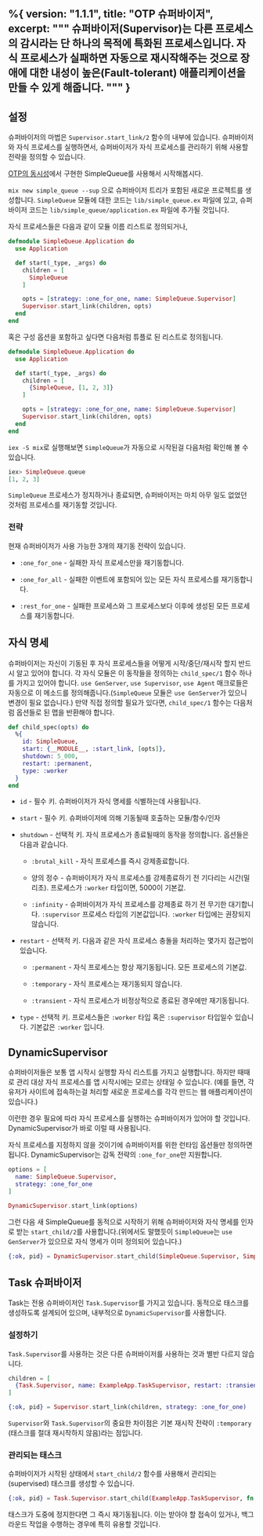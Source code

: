%{
  version: "1.1.1",
  title: "OTP 슈퍼바이저",
  excerpt: """
  슈퍼바이저(Supervisor)는 다른 프로세스의 감시라는 단 하나의 목적에 특화된 프로세스입니다. 자식 프로세스가 실패하면 자동으로 재시작해주는 것으로 장애에 대한 내성이 높은(Fault-tolerant) 애플리케이션을 만들 수 있게 해줍니다.
  """
}
---

## 설정

슈퍼바이저의 마법은 `Supervisor.start_link/2` 함수의 내부에 있습니다. 슈퍼바이저와 자식 프로세스를 실행하면서, 슈퍼바이저가 자식 프로세스를 관리하기 위해 사용할 전략을 정의할 수 있습니다.

[OTP의 동시성](/ko/lessons/advanced/otp_concurrency)에서 구현한 SimpleQueue를 사용해서 시작해봅시다.

`mix new simple_queue --sup` 으로 슈퍼바이저 트리가 포함된 새로운 프로젝트를 생성합니다.
`SimpleQueue` 모듈에 대한 코드는 `lib/simple_queue.ex` 파일에 있고, 슈퍼바이저 코드는 `lib/simple_queue/application.ex` 파일에 추가될 것입니다.

자식 프로세스들은 다음과 같이 모듈 이름 리스트로 정의되거나,

```elixir
defmodule SimpleQueue.Application do
  use Application

  def start(_type, _args) do
    children = [
      SimpleQueue
    ]

    opts = [strategy: :one_for_one, name: SimpleQueue.Supervisor]
    Supervisor.start_link(children, opts)
  end
end
```

혹은 구성 옵션을 포함하고 싶다면 다음처럼 튜플로 된 리스트로 정의됩니다.

```elixir
defmodule SimpleQueue.Application do
  use Application

  def start(_type, _args) do
    children = [
      {SimpleQueue, [1, 2, 3]}
    ]

    opts = [strategy: :one_for_one, name: SimpleQueue.Supervisor]
    Supervisor.start_link(children, opts)
  end
end
```

`iex -S mix`로 실행해보면 `SimpleQueue`가 자동으로 시작된걸 다음처럼 확인해 볼 수 있습니다.

```elixir
iex> SimpleQueue.queue
[1, 2, 3]
```

`SimpleQueue` 프로세스가 정지하거나 종료되면, 슈퍼바이저는 마치 아무 일도 없었던 것처럼 프로세스를 재기동할 것입니다.

### 전략

현재 슈퍼바이저가 사용 가능한 3개의 재기동 전략이 있습니다.

+ `:one_for_one` - 실패한 자식 프로세스만을 재기동합니다.

+ `:one_for_all` - 실패한 이벤트에 포함되어 있는 모든 자식 프로세스를 재기동합니다.

+ `:rest_for_one` - 실패한 프로세스와 그 프로세스보다 이후에 생성된 모든 프로세스를 재기동합니다.

## 자식 명세

슈퍼바이저는 자신이 기동된 후 자식 프로세스들을 어떻게 시작/중단/재시작 할지 반드시 알고 있어야 합니다.
각 자식 모듈은 이 동작들을 정의하는 `child_spec/1` 함수 하나를 가지고 있어야 합니다.
`use GenServer`, `use Supervisor`, `use Agent` 매크로들은 자동으로 이 메소드를 정의해줍니다.(`SimpleQueue` 모듈은 `use GenServer`가 있으니 변경이 필요 없습니다.)
만약 직접 정의할 필요가 있다면, `child_spec/1` 함수는 다음처럼 옵션들로 된 맵을 반환해야 합니다.

```elixir
def child_spec(opts) do
  %{
    id: SimpleQueue,
    start: {__MODULE__, :start_link, [opts]},
    shutdown: 5_000,
    restart: :permanent,
    type: :worker
  }
end
```

+ `id` - 필수 키.
슈퍼바이저가 자식 명세를 식별하는데 사용됩니다.

+ `start` - 필수 키.
슈퍼바이저에 의해 기동될때 호출하는 모듈/함수/인자

+ `shutdown` - 선택적 키.
자식 프로세스가 종료될때의 동작을 정의합니다.
옵션들은 다음과 같습니다.

  + `:brutal_kill` - 자식 프로세스를 즉시 강제종료합니다.

  + 양의 정수 - 슈퍼바이저가 자식 프로세스를 강제종료하기 전 기다리는 시간(밀리초). 프로세스가 `:worker` 타입이면, 5000이 기본값.

  + `:infinity` -  슈퍼바이저가 자식 프로세스를 강제종료 하기 전 무기한 대기합니다.
`:supervisor` 프로세스 타입의 기본값입니다.
`:worker` 타입에는 권장되지 않습니다.

+ `restart` - 선택적 키. 다음과 같은 자식 프로세스 충돌을 처리하는 몇가지 접근법이 있습니다.

  + `:permanent` - 자식 프로세스는 항상 재기동됩니다.
모든 프로세스의 기본값.

  + `:temporary` - 자식 프로세스는 재기동되지 않습니다.

  + `:transient` - 자식 프로세스가 비정상적으로 종료된 경우에만 재기동됩니다.

+ `type` - 선택적 키.
프로세스들은 `:worker` 타입 혹은 `:supervisor` 타입일수 있습니다.
기본값은 `:worker` 입니다.

## DynamicSupervisor

슈퍼바이저들은 보통 앱 시작시 실행할 자식 리스트를 가지고 실행합니다.
하지만 때때로 관리 대상 자식 프로세스를 앱 시작시에는 모르는 상태일 수 있습니다. (예를 들면, 각 유저가 사이트에 접속하는걸 처리할 새로운 프로세스를 각각 만드는 웹 애플리케이션이 있습니다.)

이런한 경우 필요에 따라 자식 프로세스를 실행하는 슈퍼바이저가 있어야 할 것입니다.
DynamicSupervisor가 바로 이럴 때 사용됩니다.

자식 프로세스를 지정하지 않을 것이기에 슈퍼바이저를 위한 런타임 옵션들만 정의하면 됩니다.
DynamicSupervisor는 감독 전략의 `:one_for_one`만 지원합니다.

```elixir
options = [
  name: SimpleQueue.Supervisor,
  strategy: :one_for_one
]

DynamicSupervisor.start_link(options)
```

그런 다음 새 SimpleQueue를 동적으로 시작하기 위해 슈퍼바이저와 자식 명세를 인자로 받는 `start_child/2`를 사용합니다.(위에서도 말했듯이 `SimpleQueue`는 `use GenServer`가 있으므로 자식 명세가 이미 정의되어 있습니다.)

```elixir
{:ok, pid} = DynamicSupervisor.start_child(SimpleQueue.Supervisor, SimpleQueue)
```

## Task 슈퍼바이저

Task는 전용 슈퍼바이저인 `Task.Supervisor`를 가지고 있습니다. 동적으로 태스크를 생성하도록 설계되어 있으며, 내부적으로 `DynamicSupervisor`를 사용합니다.

### 설정하기

`Task.Supervisor`를 사용하는 것은 다른 슈퍼바이저를 사용하는 것과 별반 다르지 않습니다.

```elixir
children = [
  {Task.Supervisor, name: ExampleApp.TaskSupervisor, restart: :transient}
]

{:ok, pid} = Supervisor.start_link(children, strategy: :one_for_one)
```

`Supervisor`와 `Task.Supervisor`의 중요한 차이점은 기본 재시작 전략이 `:temporary` (태스크를 절대 재시작하지 않음)라는 점입니다.

### 관리되는 태스크

슈퍼바이저가 시작된 상태에서 `start_child/2` 함수를 사용해서 관리되는(supervised) 태스크를 생성할 수 있습니다.

```elixir
{:ok, pid} = Task.Supervisor.start_child(ExampleApp.TaskSupervisor, fn -> background_work end)
```

태스크가 도중에 정지한다면 그 즉시 재기동됩니다. 이는 받아야 할 접속이 있거나, 백그라운드 작업을 수행하는 경우에 특히 유용할 것입니다.
